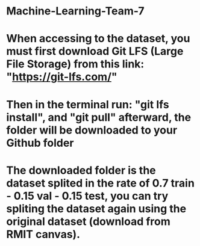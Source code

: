 # Machine-Learning-Team-7

# When accessing to the dataset, you must first download Git LFS (Large File Storage) from this link: "https://git-lfs.com/"

# Then in the terminal run: "git lfs install", and "git pull" afterward, the folder will be downloaded to your Github folder

# The downloaded folder is the dataset splited in the rate of 0.7 train - 0.15 val - 0.15 test, you can try spliting the dataset again using the original dataset (download from RMIT canvas).
